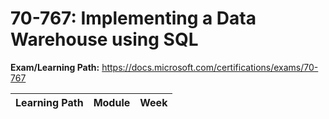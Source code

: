 # 70-767: Implementing a Data Warehouse using SQL

**Exam/Learning Path:** https://docs.microsoft.com/certifications/exams/70-767

| **Learning Path** | **Module** | **Week** |
|-|-|-|
